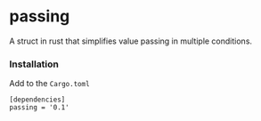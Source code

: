 # passing
A struct in rust that simplifies value passing in multiple conditions.

### Installation
Add to the `Cargo.toml`
```
[dependencies]
passing = '0.1'
```
